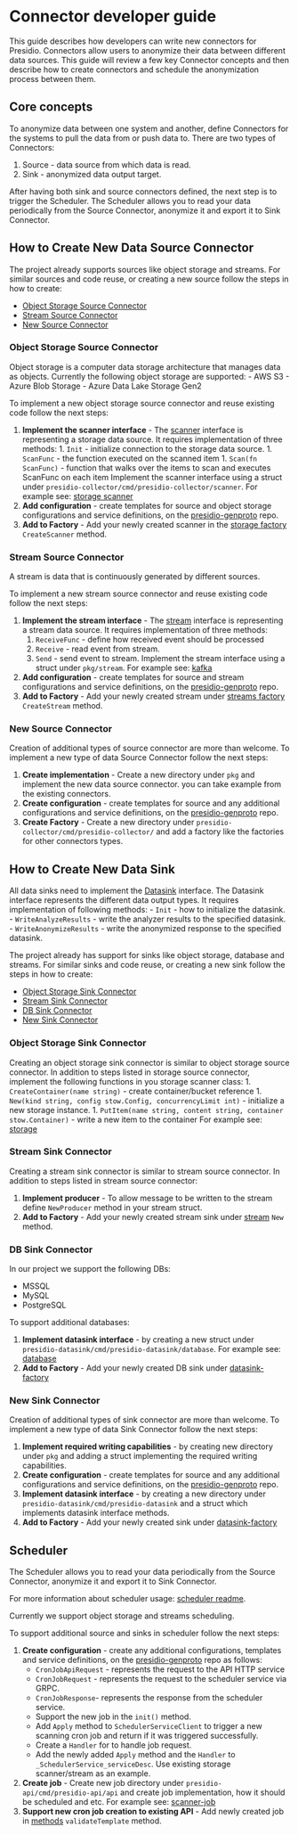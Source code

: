 # Connector developer guide

This guide describes how developers can write new connectors for Presidio.
Connectors allow users to anonymize their data between different data sources.
This guide will review a few key Connector concepts and then describe how to create connectors and schedule the anonymization process between them.

## Core concepts

To anonymize data between one system and another, define Connectors for the systems to pull the data from or push data to.
There are two types of Connectors:
1. Source - data source from which data is read.
2. Sink - anonymized data output target.

After having both sink and source connectors defined, the next step is to trigger the Scheduler.
The Scheduler allows you to read your data periodically from the Source Connector, anonymize it and export it to Sink Connector.

## How to Create New Data Source Connector

The project already supports sources like object storage and streams.
For similar sources and code reuse, or creating a new source follow the steps in how to create:
* [Object Storage Source Connector](#object-storage-source-connector)
* [Stream Source Connector](#stream-source-connector)
* [New Source Connector](#new-source-connector)

### Object Storage Source Connector

Object storage is a computer data storage architecture that manages data as objects.
Currently the following object storage are supported:
    - AWS S3
    - Azure Blob Storage
    - Azure Data Lake Storage Gen2

To implement a new object storage source connector and reuse existing code follow the next steps:

1.  **Implement the scanner interface** - The [scanner](../presidio-collector/cmd/presidio-collector/scanner/scanner.go) interface is representing a storage data source.
    It requires implementation of three methods:
        1. `Init` - initialize connection to the storage data source.
        1. `ScanFunc` - the function executed on the scanned item
        1. `Scan(fn ScanFunc)` - function that walks over the items to scan and executes ScanFunc on each item
    Implement the scanner interface using a struct under `presidio-collector/cmd/presidio-collector/scanner`.
    For example see: [storage scanner](../presidio-collector/cmd/presidio-collector/scanner/storage-scanner.go)
1. **Add configuration** - create templates for source and object storage configurations and service definitions, on the [presidio-genproto](https://github.com/microsoft/presidio-genproto/blob/master/golang/template.pb.go) repo.
1. **Add to Factory** - Add your newly created scanner in the [storage factory](../presidio-collector/cmd/presidio-collector/scanner/factory.go) `CreateScanner` method.

### Stream Source Connector

A stream is data that is continuously generated by different sources.

To implement a new stream source connector and reuse existing code follow the next steps:

1. **Implement the stream interface** - The [stream](../pkg/stream/stream.go) interface is representing a stream data source.
   It requires implementation of three methods:
    1. `ReceiveFunc` - define how received event should be processed
    1. `Receive` - read event from stream.
    1. `Send` - send event to stream.
    Implement the stream interface using a struct under `pkg/stream`.
    For example see: [kafka](../pkg/stream/kafka/kafka.go)
1. **Add configuration** - create templates for source and stream configurations and service definitions, on the [presidio-genproto](https://github.com/microsoft/presidio-genproto/blob/master/golang/template.pb.go) repo.
1. **Add to Factory** - Add your newly created stream under [streams factory](../presidio-collector/cmd/presidio-collector/streams/streams.go) `CreateStream` method.

### New Source Connector

Creation of additional types of source connector are more than welcome.
To implement a new type of data Source Connector follow the next steps:

1. **Create implementation** - Create a new directory under `pkg` and implement the new data source connector. you can take example from the existing connectors.
1. **Create configuration** - create templates for source and any additional configurations and service definitions, on the [presidio-genproto](https://github.com/microsoft/presidio-genproto/blob/master/golang/template.pb.go) repo.
1. **Create Factory** - Create a new directory under `presidio-collector/cmd/presidio-collector/` and add a factory like the factories for other connectors types.

## How to Create New Data Sink

All data sinks need to implement the [Datasink](../presidio-datasink/cmd/presidio-datasink/datasink/datasink.go) interface.
The Datasink interface represents the different data output types.
It requires implementation of following methods:
    - `Init`  - how to initialize the datasink.
    - `WriteAnalyzeResults` - write the analyzer results to the specified datasink.
    - `WriteAnonymizeResults` - write the anonymized response to the specified datasink.

The project already has support for sinks like object storage, database and streams.
For similar sinks and code reuse, or creating a new sink follow the steps in how to create:
* [Object Storage Sink Connector](#object-storage-sink-connector)
* [Stream Sink Connector](#stream-sink-connector)
* [DB Sink Connector](#db-sink-connector)
* [New Sink Connector](#new-sink-connector)

### Object Storage Sink Connector

Creating an object storage sink connector is similar to object storage source connector.
In addition to steps listed in storage source connector,
implement the following functions in you storage scanner class:
    1. `CreateContainer(name string)` - create container/bucket reference
    1. `New(kind string, config stow.Config, concurrencyLimit int)` - initialize a new storage instance.
    1. `PutItem(name string, content string, container stow.Container)`  - write a new item to the container
    For example see: [storage](../pkg/storage/storage.go)

### Stream Sink Connector

Creating a stream sink connector is similar to stream source connector.
In addition to steps listed in stream source connector:
1. **Implement producer** - To allow message to be written to the stream define `NewProducer` method in your stream struct.
1. **Add to Factory** - Add your newly created stream sink under [stream](../presidio-datasink/cmd/presidio-datasink/stream/stream.go) `New` method.

### DB Sink Connector

In our project we support the following DBs:
- MSSQL
- MySQL
- PostgreSQL

To support additional databases:
1. **Implement datasink interface** - by creating a new struct under `presidio-datasink/cmd/presidio-datasink/database`.
   For example see: [database](../presidio-datasink/cmd/presidio-datasink/database/database.go)
1. **Add to Factory** - Add your newly created DB sink under [datasink-factory](../presidio-datasink/cmd/presidio-datasink/datasink-factory.go)

### New Sink Connector

Creation of additional types of sink connector are more than welcome.
To implement a new type of data Sink Connector follow the next steps:

1. **Implement required writing capabilities** - by creating new directory under `pkg` and adding a struct implementing the required writing capabilities.
1. **Create configuration** - create templates for source and any additional configurations and service definitions, on the [presidio-genproto](https://github.com/microsoft/presidio-genproto/blob/master/golang/template.pb.go) repo.
1. **Implement datasink interface** - by creating a new directory under `presidio-datasink/cmd/presidio-datasink` and a struct which implements datasink interface methods.
1. **Add to Factory** - Add your newly created sink under [datasink-factory](../presidio-datasink/cmd/presidio-datasink/datasink-factory.go)

## Scheduler

The Scheduler allows you to read your data periodically from the Source Connector, anonymize it and export it to Sink Connector.

For more information about scheduler usage: [scheduler readme](tutorial_scheduler.md).

Currently we support object storage and streams scheduling.

To support additional source and sinks in scheduler follow the next steps:
1. **Create configuration** - create any additional configurations, templates and service definitions, on the [presidio-genproto](https://github.com/microsoft/presidio-genproto/blob/master/golang/scheduler.pb.go) repo as follows:
    - `CronJobApiRequest` - represents the request to the API HTTP service
    - `CronJobRequest` - represents the request to the scheduler service via GRPC.
    - `CronJobResponse`- represents the response from the scheduler service.
    - Support the new job in the `init()` method.
    - Add `Apply` method to `SchedulerServiceClient` to trigger a new scanning cron job and return if it was triggered successfully.
    - Create a `Handler` for to handle job request.
    - Add the newly added `Apply` method and the `Handler` to `_SchedulerService_serviceDesc`.
    Use existing storage scanner/stream as an example.
1. **Create job** - Create new job directory under `presidio-api/cmd/presidio-api/api` and create job implementation, how it should be scheduled and etc.
    For example see: [scanner-job](../presidio-api/cmd/presidio-api/api/scanner-cron-job/scanner-cron-job.go)
1. **Support new cron job creation to existing API** - Add newly created job in [methods](../presidio-api/cmd/presidio-api/methods.go) `validateTemplate` method.
